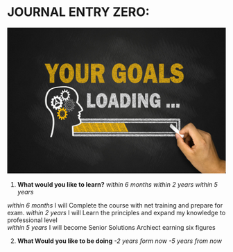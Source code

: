 # JOURNAL ENTRY ZERO:

![alt text](Career.jpg)   

1. **What would you like to learn?**
*within 6 months*
*within 2 years*
*within 5 years*
 
*within 6 months* I will  Complete the course with net training and prepare for exam.
*within 2 years* I will Learn the principles and expand my knowledge to professional level  
*within 5 years* I will become Senior Solutions Archiect earning six figures 


2. **What Would you like to be doing**
*-2 years form now*
*-5 years from now*


